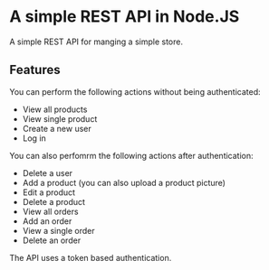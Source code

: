 # A simple REST API in Node.JS

A simple REST API for manging a simple store.

## Features

You can perform the following actions without being authenticated:

* View all products
* View single product
* Create a new user
* Log in

You can also perfomrm the following actions after authentication:

* Delete a user
* Add a product (you can also upload a product picture)
* Edit a product
* Delete a product
* View all orders
* Add an order
* View a single order
* Delete an order

The API uses a token based authentication.
